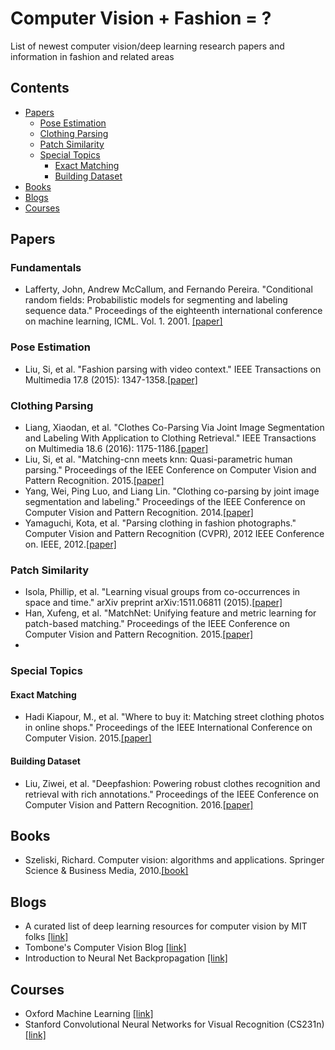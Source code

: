 # Computer Vision + Fashion = ?
List of newest computer vision/deep learning research papers and information in fashion and related areas

## Contents
- [Papers](#papers)
  - [Pose Estimation](#pose-estimation)
  - [Clothing Parsing](#clothing-parsing)
  - [Patch Similarity](#patch-similarity)
  - [Special Topics](#special-topics)
    - [Exact Matching](#exact-matching)
    - [Building Dataset](#building-dataset)
- [Books](#books)
- [Blogs](#blogs)
- [Courses](#courses)

## Papers

### Fundamentals

* Lafferty, John, Andrew McCallum, and Fernando Pereira. "Conditional random fields: Probabilistic models for segmenting and labeling sequence data." Proceedings of the eighteenth international conference on machine learning, ICML. Vol. 1. 2001. [[paper]](http://www.seas.upenn.edu/~strctlrn/bib/PDF/crf.pdf)

### Pose Estimation
* Liu, Si, et al. "Fashion parsing with video context." IEEE Transactions on Multimedia 17.8 (2015): 1347-1358.[[paper]](https://pdfs.semanticscholar.org/2cbe/d30dcccb78ad18e3fedb30db187bf2ee09e7.pdf)

### Clothing Parsing
* Liang, Xiaodan, et al. "Clothes Co-Parsing Via Joint Image Segmentation and Labeling With Application to Clothing Retrieval." IEEE Transactions on Multimedia 18.6 (2016): 1175-1186.[[paper]](http://ss.sysu.edu.cn/~ll/files/TMM_Clothes.pdf)
* Liu, Si, et al. "Matching-cnn meets knn: Quasi-parametric human parsing." Proceedings of the IEEE Conference on Computer Vision and Pattern Recognition. 2015.[[paper]](http://www.cv-foundation.org/openaccess/content_cvpr_2015/papers/Liu_Matching-CNN_Meets_KNN_2015_CVPR_paper.pdf)
* Yang, Wei, Ping Luo, and Liang Lin. "Clothing co-parsing by joint image segmentation and labeling." Proceedings of the IEEE Conference on Computer Vision and Pattern Recognition. 2014.[[paper]](http://www.cv-foundation.org/openaccess/content_cvpr_2014/papers/Yang_Clothing_Co-Parsing_by_2014_CVPR_paper.pdf)
* Yamaguchi, Kota, et al. "Parsing clothing in fashion photographs." Computer Vision and Pattern Recognition (CVPR), 2012 IEEE Conference on. IEEE, 2012.[[paper]](http://www.referitgame.com/home/publications/parsingclothing.pdf)

### Patch Similarity
* Isola, Phillip, et al. "Learning visual groups from co-occurrences in space and time." arXiv preprint arXiv:1511.06811 (2015).[[paper]](https://arxiv.org/pdf/1511.06811.pdf)
* Han, Xufeng, et al. "MatchNet: Unifying feature and metric learning for patch-based matching." Proceedings of the IEEE Conference on Computer Vision and Pattern Recognition. 2015.[[paper]](http://www.cv-foundation.org/openaccess/content_cvpr_2015/papers/Han_MatchNet_Unifying_Feature_2015_CVPR_paper.pdf)
* 

### Special Topics
#### Exact Matching
* Hadi Kiapour, M., et al. "Where to buy it: Matching street clothing photos in online shops." Proceedings of the IEEE International Conference on Computer Vision. 2015.[[paper]](http://www.cv-foundation.org/openaccess/content_iccv_2015/papers/Kiapour_Where_to_Buy_ICCV_2015_paper.pdf)

#### Building Dataset
* Liu, Ziwei, et al. "Deepfashion: Powering robust clothes recognition and retrieval with rich annotations." Proceedings of the IEEE Conference on Computer Vision and Pattern Recognition. 2016.[[paper]](http://www.cv-foundation.org/openaccess/content_cvpr_2016/papers/Liu_DeepFashion_Powering_Robust_CVPR_2016_paper.pdf)

## Books
* Szeliski, Richard. Computer vision: algorithms and applications. Springer Science & Business Media, 2010.[[book]](http://szeliski.org/Book/drafts/SzeliskiBook_20100903_draft.pdf)

## Blogs
* A curated list of deep learning resources for computer vision by MIT folks [[link]](https://github.com/kjw0612/awesome-deep-vision)
* Tombone's Computer Vision Blog [[link]](http://www.computervisionblog.com/)
* Introduction to Neural Net Backpropagation [[link]](http://neuralnetworksanddeeplearning.com/chap2.html)

## Courses
* Oxford Machine Learning [[link]](https://www.cs.ox.ac.uk/people/nando.defreitas/machinelearning)
* Stanford Convolutional Neural Networks for Visual Recognition (CS231n) [[link]](http://cs231n.stanford.edu/)
